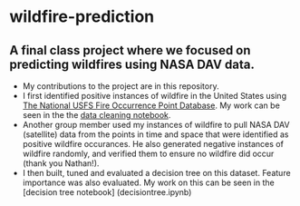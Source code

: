 # wildfire-prediction
## A final class project where we focused on predicting wildfires using NASA DAV data.
- My contributions to the project are in this repository. 
- I first identified positive instances of wildfire in the United States using [The National USFS Fire Occurrence Point Database](https://catalog.data.gov/dataset/national-usfs-fire-occurrence-point-feature-layer-d3233). My work can be seen in the the [data cleaning notebook](Data_cleaning.ipynb). 
- Another group member used my instances of wildfire to pull NASA DAV (satellite) data from the points in time and space that were identified as positive wildfire occurances. He also generated negative instances of wildfire randomly, and verified them to ensure no wildfire did occur (thank you Nathan!).
- I then built, tuned and evaluated a decision tree on this dataset. Feature importance was also evaluated. My work on this can be seen in the [decision tree notebook] (decisiontree.ipynb) 

